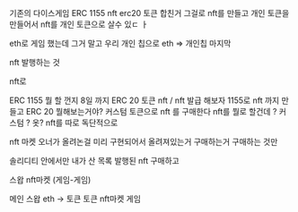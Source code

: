 기존의 다이스게임 
ERC 1155 
nft erc20 토큰 합친거 그걸로 nft를 만들고 개인 토큰을 만들어서 
nft를 개인 토큰으로 살수 있ㄷ ㅏ

eth로 게임 했는데 그거 말고 우리 개인 칩으로 
eth => 개인칩 
마지막 

nft 발행하는 것 

nft로 

ERC 1155 뭘 할 껀지 
8일 까지 ERC 20 토큰 nft / nft 발급 해보자
1155로 nft 까지 만들고 ERC 20 뭘해보는거야? 
커스텀 토큰으로 nft 를 구매한다 
nft를 뭘로 할건데 ? 
커스텀 ? 옷? nft를 따로 독단적으로 

nft 마켓
오너가 올려논걸 
미리 구현되어서 올려져있는거 구매하는거 구매하는 것만 

솔리디티 안에서만 
내가 산 목록 
발행된 nft 구매하고 

스왑 nft마켓 (게임-게임)

메인 스왑 eth -> 토큰 
토큰 nft마켓 
게임 